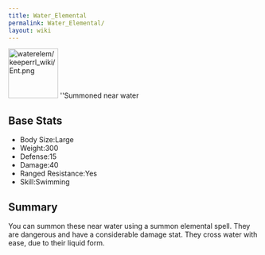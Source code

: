 ```yaml
---
title: Water_Elemental
permalink: Water_Elemental/
layout: wiki
---
```


<img src="waterelem/keeperrl_wiki/Ent.png" title="fig:waterelem/keeperrl_wiki/Ent.png" alt="waterelem/keeperrl_wiki/Ent.png" width="100" />
''Summoned near water

Base Stats
----------

-   Body Size:Large
-   Weight:300
-   Defense:15
-   Damage:40
-   Ranged Resistance:Yes
-   Skill:Swimming

Summary
-------

You can summon these near water using a summon elemental spell. They are
dangerous and have a considerable damage stat. They cross water with
ease, due to their liquid form.
